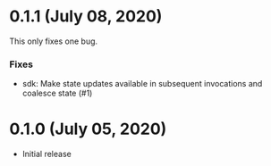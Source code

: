# 0.1.1 (July 08, 2020)

This only fixes one bug.

### Fixes

- sdk: Make state updates available in subsequent invocations and coalesce state (#1)

# 0.1.0 (July 05, 2020)

- Initial release
